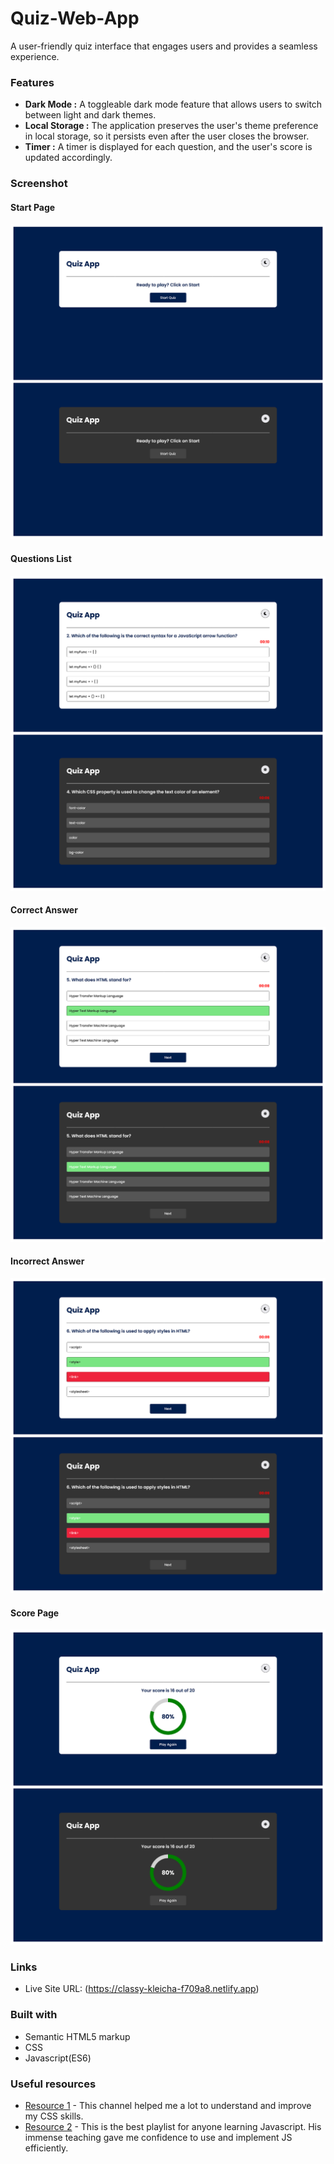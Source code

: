 # Quiz-Web-App

A user-friendly quiz interface that engages users and provides a seamless experience.

### Features

- **Dark Mode :** A toggleable dark mode feature that allows users to switch between light and dark themes.
- **Local Storage :** The application preserves the user's theme preference in local storage, so it persists even after the user closes the browser.
- **Timer :** A timer is displayed for each question, and the user's score is updated accordingly.

### Screenshot

#### Start Page

![Start-Page](./Screenshots/Start-page.png)

#### Questions List

![Questions-page](./Screenshots/Questions.png)

#### Correct Answer

![Correct-answer](./Screenshots/Correct-Answer.png)

#### Incorrect Answer

![Incorrect-answer](./Screenshots/Incorrect-Answer.png)

#### Score Page

![Score-page](./Screenshots/Score-page.png)

### Links

- Live Site URL: (https://classy-kleicha-f709a8.netlify.app)

### Built with

- Semantic HTML5 markup
- CSS
- Javascript(ES6)

### Useful resources

- [Resource 1](https://www.youtube.com/@KevinPowell) - This channel helped me a lot to understand and improve my CSS skills.
- [Resource 2](https://www.youtube.com/playlist?list=PLu71SKxNbfoBuX3f4EOACle2y-tRC5Q37) - This is the best playlist for anyone learning Javascript. His immense teaching gave me confidence to use and implement JS efficiently.
